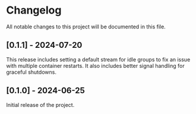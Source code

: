# Changelog

All notable changes to this project will be documented in this file.

## [0.1.1] - 2024-07-20

This release includes setting a default stream for idle groups to fix an issue with multiple container restarts. It also includes better signal handling for graceful shutdowns.

## [0.1.0] - 2024-06-25

Initial release of the project.
